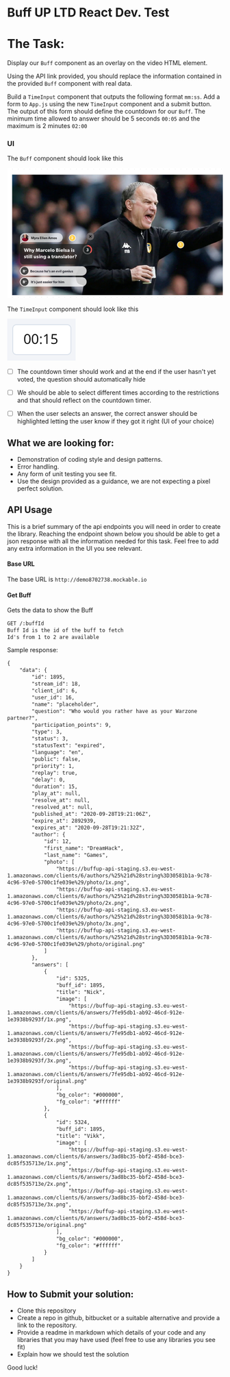# Buff UP LTD React Dev. Test

# The Task:

Display our `Buff` component as an overlay on the video HTML element.

Using the API link provided, you should replace the information contained in the provided `Buff` component with real data.

Build a `TimeInput` component that outputs the following format `mm:ss`. Add a form to `App.js` using the new `TimeInput` component and a submit button. The output of this form should define the countdown for our `Buff`. The minimum time allowed to answer should be 5 seconds `00:05` and the maximum is 2 minutes `02:00`

### UI

The `Buff` component should look like this

![Buff](Buff.png)

The `TimeInput` component should look like this

![TimeInput](TimeInput.png)

- [ ] The countdown timer should work and at the end if the user hasn't yet voted, the question should automatically hide

- [ ] We should be able to select different times according to the restrictions and that should reflect on the countdown timer.

- [ ] When the user selects an answer, the correct answer should be highlighted letting the user know if they got it right (UI of your choice)

## What we are looking for:

- Demonstration of coding style and design patterns.
- Error handling.
- Any form of unit testing you see fit.
- Use the design provided as a guidance, we are not expecting a pixel perfect solution.

## API Usage

This is a brief summary of the api endpoints you will need in order to create the library. Reaching the endpoint shown below you should be able to get a json response with all the information needed for this task. Feel free to add any extra information in the UI you see relevant.

#### Base URL

The base URL is `http://demo8702738.mockable.io`

#### Get Buff

Gets the data to show the Buff

```
GET /:buffId
Buff Id is the id of the buff to fetch
Id's from 1 to 2 are available
```

Sample response:

```
{
    "data": {
        "id": 1895,
        "stream_id": 18,
        "client_id": 6,
        "user_id": 16,
        "name": "placeholder",
        "question": "Who would you rather have as your Warzone partner?",
        "participation_points": 9,
        "type": 3,
        "status": 3,
        "statusText": "expired",
        "language": "en",
        "public": false,
        "priority": 1,
        "replay": true,
        "delay": 0,
        "duration": 15,
        "play_at": null,
        "resolve_at": null,
        "resolved_at": null,
        "published_at": "2020-09-28T19:21:06Z",
        "expire_at": 2892939,
        "expires_at": "2020-09-28T19:21:32Z",
        "author": {
            "id": 12,
            "first_name": "DreamHack",
            "last_name": "Games",
            "photo": [
                "https://buffup-api-staging.s3.eu-west-1.amazonaws.com/clients/6/authors/%25%21d%28string%3D30581b1a-9c78-4c96-97e0-5700c1fe039e%29/photo/1x.png",
                "https://buffup-api-staging.s3.eu-west-1.amazonaws.com/clients/6/authors/%25%21d%28string%3D30581b1a-9c78-4c96-97e0-5700c1fe039e%29/photo/2x.png",
                "https://buffup-api-staging.s3.eu-west-1.amazonaws.com/clients/6/authors/%25%21d%28string%3D30581b1a-9c78-4c96-97e0-5700c1fe039e%29/photo/3x.png",
                "https://buffup-api-staging.s3.eu-west-1.amazonaws.com/clients/6/authors/%25%21d%28string%3D30581b1a-9c78-4c96-97e0-5700c1fe039e%29/photo/original.png"
            ]
        },
        "answers": [
            {
                "id": 5325,
                "buff_id": 1895,
                "title": "Nick",
                "image": [
                    "https://buffup-api-staging.s3.eu-west-1.amazonaws.com/clients/6/answers/7fe95db1-ab92-46cd-912e-1e3938b9293f/1x.png",
                    "https://buffup-api-staging.s3.eu-west-1.amazonaws.com/clients/6/answers/7fe95db1-ab92-46cd-912e-1e3938b9293f/2x.png",
                    "https://buffup-api-staging.s3.eu-west-1.amazonaws.com/clients/6/answers/7fe95db1-ab92-46cd-912e-1e3938b9293f/3x.png",
                    "https://buffup-api-staging.s3.eu-west-1.amazonaws.com/clients/6/answers/7fe95db1-ab92-46cd-912e-1e3938b9293f/original.png"
                ],
                "bg_color": "#000000",
                "fg_color": "#ffffff"
            },
            {
                "id": 5324,
                "buff_id": 1895,
                "title": "Vikk",
                "image": [
                    "https://buffup-api-staging.s3.eu-west-1.amazonaws.com/clients/6/answers/3ad8bc35-bbf2-458d-bce3-dc85f535713e/1x.png",
                    "https://buffup-api-staging.s3.eu-west-1.amazonaws.com/clients/6/answers/3ad8bc35-bbf2-458d-bce3-dc85f535713e/2x.png",
                    "https://buffup-api-staging.s3.eu-west-1.amazonaws.com/clients/6/answers/3ad8bc35-bbf2-458d-bce3-dc85f535713e/3x.png",
                    "https://buffup-api-staging.s3.eu-west-1.amazonaws.com/clients/6/answers/3ad8bc35-bbf2-458d-bce3-dc85f535713e/original.png"
                ],
                "bg_color": "#000000",
                "fg_color": "#ffffff"
            }
        ]
    }
}
```

## How to Submit your solution:

- Clone this repository
- Create a repo in github, bitbucket or a suitable alternative and provide a link to the repository.
- Provide a readme in markdown which details of your code and any libraries that you may have used (feel free to use any libraries you see fit)
- Explain how we should test the solution

Good luck!
